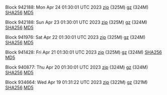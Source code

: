 Block 942188: Mon Apr 24 01:30:01 UTC 2023 [zip](https://files.01coin.io/mainnet/2023-04-24/bootstrap.dat.zip) (325M) [gz](https://files.01coin.io/mainnet/2023-04-24/bootstrap.dat.tar.gz) (324M) [SHA256](https://files.01coin.io/mainnet/2023-04-24/sha256.txt) [MD5](https://files.01coin.io/mainnet/2023-04-24/md5.txt)

Block 942188: Sun Apr 23 01:30:01 UTC 2023 [zip](https://files.01coin.io/mainnet/2023-04-23/bootstrap.dat.zip) (325M) [gz](https://files.01coin.io/mainnet/2023-04-23/bootstrap.dat.tar.gz) (324M) [SHA256](https://files.01coin.io/mainnet/2023-04-23/sha256.txt) [MD5](https://files.01coin.io/mainnet/2023-04-23/md5.txt)

Block 941976: Sat Apr 22 01:30:01 UTC 2023 [zip](https://files.01coin.io/mainnet/2023-04-22/bootstrap.dat.zip) (325M) [gz](https://files.01coin.io/mainnet/2023-04-22/bootstrap.dat.tar.gz) (324M) [SHA256](https://files.01coin.io/mainnet/2023-04-22/sha256.txt) [MD5](https://files.01coin.io/mainnet/2023-04-22/md5.txt)

Block 941428: Fri Apr 21 01:30:01 UTC 2023 [zip](https://files.01coin.io/mainnet/2023-04-21/bootstrap.dat.zip) (325M) [gz](https://files.01coin.io/mainnet/2023-04-21/bootstrap.dat.tar.gz) (324M) [SHA256](https://files.01coin.io/mainnet/2023-04-21/sha256.txt) [MD5](https://files.01coin.io/mainnet/2023-04-21/md5.txt)

Block 940877: Thu Apr 20 01:30:01 UTC 2023 [zip](https://files.01coin.io/mainnet/2023-04-20/bootstrap.dat.zip) (324M) [gz](https://files.01coin.io/mainnet/2023-04-20/bootstrap.dat.tar.gz) (324M) [SHA256](https://files.01coin.io/mainnet/2023-04-20/sha256.txt) [MD5](https://files.01coin.io/mainnet/2023-04-20/md5.txt)

Block 934664: Wed Apr 19 01:31:22 UTC 2023 [zip](https://files.01coin.io/mainnet/2023-04-19/bootstrap.dat.zip) (322M) [gz](https://files.01coin.io/mainnet/2023-04-19/bootstrap.dat.tar.gz) (321M) [SHA256](https://files.01coin.io/mainnet/2023-04-19/sha256.txt) [MD5](https://files.01coin.io/mainnet/2023-04-19/md5.txt)

